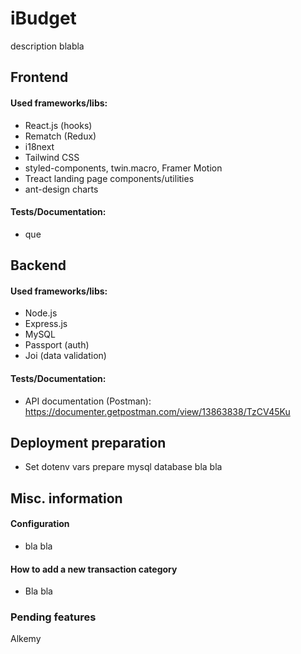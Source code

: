 # iBudget

description blabla

## Frontend
#### Used frameworks/libs:
- React.js (hooks)
- Rematch (Redux)
- i18next
- Tailwind CSS
- styled-components, twin.macro, Framer Motion
- Treact landing page components/utilities
- ant-design charts

#### Tests/Documentation:
- que

## Backend
#### Used frameworks/libs:
- Node.js
- Express.js
- MySQL
- Passport (auth)
- Joi (data validation)

#### Tests/Documentation:
- API documentation (Postman): https://documenter.getpostman.com/view/13863838/TzCV45Ku

## Deployment preparation
- Set dotenv vars prepare mysql database bla bla

## Misc. information
#### Configuration
- bla bla

#### How to add a new transaction category
- Bla bla

### Pending features

Alkemy
